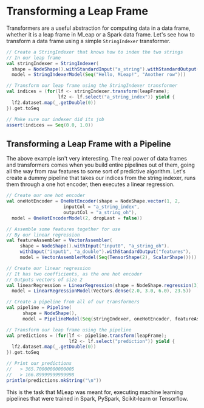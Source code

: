 # Transforming a Leap Frame

Transformers are a useful abstraction for computing data in a data
frame, whether it is a leap frame in MLeap or a Spark data frame. Let's
see how to transform a data frame using a simple `StringIndexer`
transformer.

```scala
// Create a StringIndexer that knows how to index the two strings
// In our leap frame
val stringIndexer = StringIndexer(
  shape = NodeShape().withStandardInput("a_string").withStandardOutput("a_string_index"),
  model = StringIndexerModel(Seq("Hello, MLeap!", "Another row")))

// Transform our leap frame using the StringIndexer transformer
val indices = (for(lf <- stringIndexer.transform(leapFrame);
                   lf2 <- lf.select("a_string_index")) yield {
  lf2.dataset.map(_.getDouble(0))
}).get.toSeq

// Make sure our indexer did its job
assert(indices == Seq(0.0, 1.0))
```

## Transforming a Leap Frame with a Pipeline

The above example isn't very interesting. The real power of data frames
and transformers comes when you build entire pipelines out of them,
going all the way from raw features to some sort of predictive
algorithm. Let's create a dummy pipeline that takes our indices from the
string indexer, runs them through a one hot encoder, then executes a
linear regression.

```scala
// Create our one hot encoder
val oneHotEncoder = OneHotEncoder(shape = NodeShape.vector(1, 2, 
                     inputCol = "a_string_index",
                     outputCol = "a_string_oh"),
  model = OneHotEncoderModel(2, dropLast = false))

// Assemble some features together for use
// By our linear regression
val featureAssembler = VectorAssembler(
     shape = NodeShape().withInput("input0", "a_string_oh").
     withInput("input1", "a_double").withStandardOutput("features"),
     model = VectorAssemblerModel(Seq(TensorShape(2), ScalarShape())))

// Create our linear regression
// It has two coefficients, as the one hot encoder
// Outputs vectors of size 2
val linearRegression = LinearRegression(shape = NodeShape.regression(3),
  model = LinearRegressionModel(Vectors.dense(2.0, 3.0, 6.0), 23.5))

// Create a pipeline from all of our transformers
val pipeline = Pipeline(
      shape = NodeShape(),
      model = PipelineModel(Seq(stringIndexer, oneHotEncoder, featureAssembler, linearRegression)))

// Transform our leap frame using the pipeline
val predictions = (for(lf <- pipeline.transform(leapFrame);
                       lf2 <- lf.select("prediction")) yield {
  lf2.dataset.map(_.getDouble(0))
}).get.toSeq

// Print our predictions
//   > 365.70000000000005
//   > 166.89999999999998
println(predictions.mkString("\n"))
```

This is the task that MLeap was meant for, executing machine learning
pipelines that were trained in Spark, PySpark, Scikit-learn or
Tensorflow.

